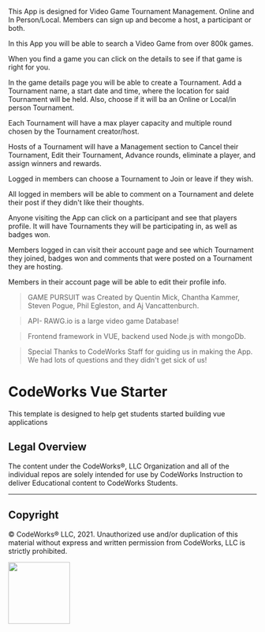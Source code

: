 This App is designed for Video Game Tournament Management. Online and In Person/Local. 
Members can sign up and become a host, a participant or both.

In this App you will be able to search a Video Game from over 800k games. 

When you find a game you can click on the details to see if that game is right for you.

In the game details page you will be able to create a Tournament. Add a Tournament name, a start date and time, where the location for said Tournament will be held. Also, choose if it will ba an Online or Local/in person Tournament.

Each Tournament will have a max player capacity and multiple round chosen by the Tournament creator/host.

Hosts of a Tournament will have a Management section to Cancel their Tournament, Edit their Tournament, Advance rounds, eliminate a player, and assign winners and rewards.

Logged in members can choose a Tournament to Join or leave if they wish.

All logged in members will be able to comment on a Tournament and delete their post if they didn't like their thoughts.

Anyone visiting the App can click on a participant and see that players profile. It will have Tournaments they will be participating in, as well as badges won.

Members logged in can visit their account page and see which Tournament they joined, badges won and comments that were posted on a Tournament they are hosting.

Members in their account page will be able to edit their profile info.


>GAME PURSUIT was Created by Quentin Mick, Chantha Kammer, Steven Pogue, Phil Egleston, and Aj Vancattenburch. 

>API- RAWG.io  is a large video game Database!

>Frontend framework in VUE, backend used Node.js with mongoDb.

>Special Thanks to CodeWorks Staff for guiding us in making the App.  We had lots of questions and they didn't get sick of us!


CodeWorks Vue Starter
=====================
This template is designed to help get students started building vue applications

## Legal Overview

The content under the CodeWorks®, LLC Organization and all of the individual repos are solely intended for use by CodeWorks Instruction to deliver Educational content to CodeWorks Students.

---

## Copyright

© CodeWorks® LLC, 2021. Unauthorized use and/or duplication of this material without express and written permission from CodeWorks, LLC is strictly prohibited.


<img src="https://bcw.blob.core.windows.net/public/img/7815839041305055" width="125">
